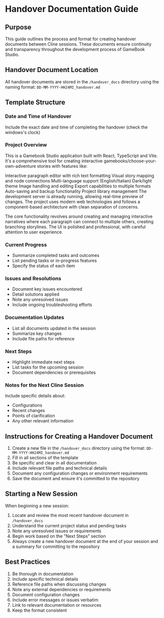 # Handover Documentation Guide

## Purpose
This guide outlines the process and format for creating handover documents between Cline sessions. These documents ensure continuity and transparency throughout the development process of GameBook Studio.

## Handover Document Location
All handover documents are stored in the `/handover_docs` directory using the naming format: `DD-MM-YYYY-HH24MI_handover.md`

## Template Structure

### Date and Time of Handover
Include the exact date and time of completing the handover (check the windows's clock)

### Project Overview
This is a Gamebook Studio application built with React, TypeScript and Vite. It's a comprehensive tool for creating interactive gamebooks/choose-your-own-adventure stories with features like:

Interactive paragraph editor with rich text formatting
Visual story mapping and node connections
Multi-language support (English/Italian)
Dark/light theme
Image handling and editing
Export capabilities to multiple formats
Auto-saving and backup functionality
Project library management
The development server is already running, allowing real-time preview of changes. The project uses modern web technologies and follows a component-based architecture with clean separation of concerns.

The core functionality revolves around creating and managing interactive narratives where each paragraph can connect to multiple others, creating branching storylines. The UI is polished and professional, with careful attention to user experience.

### Current Progress
- Summarize completed tasks and outcomes
- List pending tasks or in-progress features
- Specify the status of each item

### Issues and Resolutions
- Document key issues encountered
- Detail solutions applied
- Note any unresolved issues
- Include ongoing troubleshooting efforts

### Documentation Updates
- List all documents updated in the session
- Summarize key changes
- Include file paths for reference

### Next Steps
- Highlight immediate next steps
- List tasks for the upcoming session
- Document dependencies or prerequisites

### Notes for the Next Cline Session
Include specific details about:
- Configurations
- Recent changes
- Points of clarification
- Any other relevant information

## Instructions for Creating a Handover Document

1. Create a new file in the `/handover_docs` directory using the format: `DD-MM-YYYY-HH24MI_handover.md`
2. Fill in all sections of the template
3. Be specific and clear in all documentation
4. Include relevant file paths and technical details
5. Document any configuration changes or environment requirements
6. Save the document and ensure it's committed to the repository

## Starting a New Session

When beginning a new session:
1. Locate and review the most recent handover document in `/handover_docs`
2. Understand the current project status and pending tasks
3. Note any unresolved issues or requirements
4. Begin work based on the "Next Steps" section
5. Always create a new handover document at the end of your session and a summary for committing to the repository

## Best Practices

1. Be thorough in documentation
2. Include specific technical details
3. Reference file paths when discussing changes
4. Note any external dependencies or requirements
5. Document configuration changes
6. Include error messages or issues verbatim
7. Link to relevant documentation or resources
8. Keep the format consistent
